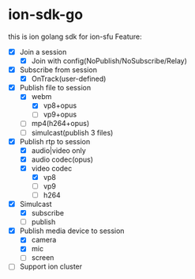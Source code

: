 # ion-sdk-go
this is ion golang sdk for ion-sfu
Feature:
- [x] Join a session
  - [x] Join with config(NoPublish/NoSubscribe/Relay)
- [x] Subscribe from session
  - [x] OnTrack(user-defined)
- [x] Publish file to session
  - [x] webm
    - [x] vp8+opus
    - [ ] vp9+opus
  - [ ] mp4(h264+opus)
  - [ ] simulcast(publish 3 files)
- [x] Publish rtp to session
  - [x] audio|video only
  - [x] audio codec(opus)
  - [x] video codec
    - [x] vp8
    - [ ] vp9
    - [ ] h264
- [x] Simulcast
  - [x] subscribe
  - [ ] publish
- [x] Publish media device to session
  - [x] camera
  - [x] mic
  - [ ] screen
- [ ] Support ion cluster

